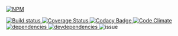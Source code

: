 [![NPM][check-more-types-icon] ][check-more-types-url]

[![Build status][check-more-types-ci-image] ][check-more-types-ci-url]
[![Coverage Status][check-more-types-coverage-image] ][check-more-types-coverage-url]
[![Codacy Badge][check-more-types-codacy-image] ][check-more-types-codacy-url]
[![Code Climate][check-more-types-code-climate-image] ][check-more-types-code-climate-url]
[![dependencies][check-more-types-dependencies-image] ][check-more-types-dependencies-url]
[![devdependencies][check-more-types-devdependencies-image] ][check-more-types-devdependencies-url]
![issue](http://issuestats.com/github/kensho/check-more-types/badge/issue)

[check-more-types-icon]: https://nodei.co/npm/check-more-types.png?downloads=true
[check-more-types-url]: https://npmjs.org/package/check-more-types
[check-more-types-ci-image]: https://travis-ci.org/kensho/check-more-types.png?branch=master
[check-more-types-ci-url]: https://travis-ci.org/kensho/check-more-types
[check-more-types-coverage-image]: https://coveralls.io/repos/kensho/check-more-types/badge.png
[check-more-types-coverage-url]: https://coveralls.io/r/kensho/check-more-types
[check-more-types-dependencies-image]: https://david-dm.org/kensho/check-more-types.png
[check-more-types-dependencies-url]: https://david-dm.org/kensho/check-more-types
[check-more-types-devdependencies-image]: https://david-dm.org/kensho/check-more-types/dev-status.png
[check-more-types-devdependencies-url]: https://david-dm.org/kensho/check-more-types#info=devDependencies
[check-more-types-codacy-image]: https://www.codacy.com/project/badge/25cb5d1410c7497cb057d887d1f3ea23
[check-more-types-codacy-url]: https://www.codacy.com/public/kensho/check-more-types.git
[check-more-types-code-climate-image]: https://codeclimate.com/github/kensho/check-more-types/badges/gpa.svg
[check-more-types-code-climate-url]: https://codeclimate.com/github/kensho/check-more-types
